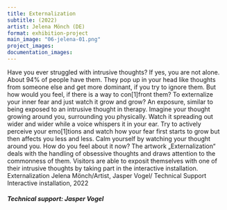 ```yaml
---
title: Externalization
subtitle: (2022)
artist: Jelena Mönch (DE)
format: exhibition-project
main_image: "06-jelena-01.png"
project_images:
documentation_images:
---
```


Have you ever struggled with intrusive thoughts? If yes, you are not alone. About 94% of people have them. They pop up in your head like thoughts from someone else and get more dominant, if you try to ignore them. But how would you feel, if there is a way to con[1]front them? To externalize your inner fear and just watch it grow and grow? An exposure, similar to being exposed to an intrusive thought in therapy. Imagine your thought growing around you, surrounding you physically. Watch it spreading out wider and wider while a voice whispers it in your ear. Try to actively perceive your emo[1]tions and watch how your fear first starts to grow but then affects you less and less. Calm yourself by watching your thought around you. How do you feel about it now? The artwork „Externalization“ deals with the handling of obsessive thoughts and draws attention to the commonness of them. Visitors are able to exposit themselves with one of their intrusive thoughts by taking part in the interactive installation. Externalization Jelena Mönch/Artist, Jasper Vogel/ Technical Support Interactive installation, 2022

##### Technical support: Jasper Vogel